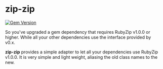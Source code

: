 zip-zip
=======
[![Gem Version](https://badge.fury.io/rb/zip-zip.png)](http://badge.fury.io/rb/zip-zip)

So you've upgraded a gem dependency that requires RubyZip v1.0.0 or higher.
While all your other dependencies use the interface provided by v0.x.

**zip-zip** provides a simple adapter to let all your dependencies use RubyZip v1.0.0.
It is very simple and light weight, aliasing the old class names to the new.
